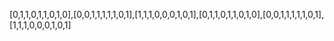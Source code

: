 [0,1,1,0,1,1,0,1,0],[0,0,1,1,1,1,1,0,1],[1,1,1,0,0,0,1,0,1],[0,1,1,0,1,1,0,1,0],[0,0,1,1,1,1,1,0,1],[1,1,1,0,0,0,1,0,1]